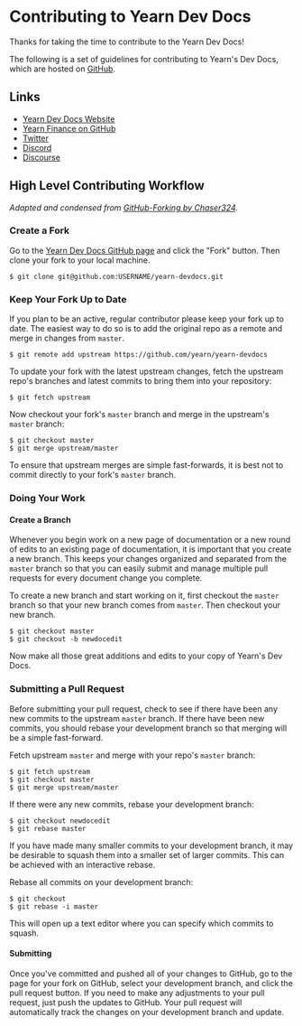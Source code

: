 # Contributing to Yearn Dev Docs

Thanks for taking the time to contribute to the Yearn Dev Docs!

The following is a set of guidelines for contributing to Yearn's Dev Docs, which are hosted on [GitHub](https://github.com/yearn/yearn-devdocs).

## Links

- [Yearn Dev Docs Website](https://yearn.github.io/yearn-devdocs/)
- [Yearn Finance on GitHub](https://github.com/yearn/)
- [Twitter](https://twitter.com/iearnfinance)
- [Discord](https://discord.gg/yearnfi/)
- [Discourse](https://gov.yearn.fi/)

## High Level Contributing Workflow

_Adapted and condensed from [GitHub-Forking by Chaser324](https://gist.github.com/Chaser324/ce0505fbed06b947d962)._

### Create a Fork

Go to the [Yearn Dev Docs GitHub page](https://github.com/yearn/yearn-devdocs) and click the "Fork" button. Then clone your fork to your local machine.

```shell
$ git clone git@github.com:USERNAME/yearn-devdocs.git
```

### Keep Your Fork Up to Date

If you plan to be an active, regular contributor please keep your fork up to date. The easiest way to do so is to add the original repo as a remote and merge in changes from `master`.

```shell
$ git remote add upstream https://github.com/yearn/yearn-devdocs
```

To update your fork with the latest upstream changes, fetch the upstream repo's branches and latest commits to bring them into your repository:

```shell
$ git fetch upstream
```

Now checkout your fork's `master` branch and merge in the upstream's `master` branch:

```shell
$ git checkout master
$ git merge upstream/master
```

To ensure that upstream merges are simple fast-forwards, it is best not to commit directly to your fork's `master` branch.

### Doing Your Work

#### Create a Branch

Whenever you begin work on a new page of documentation or a new round of edits to an existing page of documentation, it is important that you create a new branch. This keeps your changes organized and separated from the `master` branch so that you can easily submit and manage multiple pull requests for every document change you complete.

To create a new branch and start working on it, first checkout the `master` branch so that your new branch comes from `master`. Then checkout your new branch.

```shell
$ git checkout master
$ git checkout -b newdocedit
```

Now make all those great additions and edits to your copy of Yearn's Dev Docs.

### Submitting a Pull Request

Before submitting your pull request, check to see if there have been any new commits to the upstream `master` branch. If there have been new commits, you should rebase your development branch so that merging will be a simple fast-forward.

Fetch upstream `master` and merge with your repo's `master` branch:

```shell
$ git fetch upstream
$ git checkout master
$ git merge upstream/master
```

If there were any new commits, rebase your development branch:

```shell
$ git checkout newdocedit
$ git rebase master
```

If you have made many smaller commits to your development branch, it may be desirable to squash them into a smaller set of larger commits. This can be achieved with an interactive rebase.

Rebase all commits on your development branch:

```shell
$ git checkout
$ git rebase -i master
```

This will open up a text editor where you can specify which commits to squash.

#### Submitting

Once you've committed and pushed all of your changes to GitHub, go to the page for your fork on GitHub, select your development branch, and click the pull request button. If you need to make any adjustments to your pull request, just push the updates to GitHub. Your pull request will automatically track the changes on your development branch and update.
